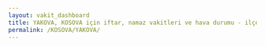 ```yaml
---
layout: vakit_dashboard
title: YAKOVA, KOSOVA için iftar, namaz vakitleri ve hava durumu - ilçe/eyalet seç
permalink: /KOSOVA/YAKOVA/
---
```


<script type="text/javascript">
  var GLOBAL_COUNTRY = 'KOSOVA';
  var GLOBAL_CITY = 'YAKOVA';
  var GLOBAL_STATE = '';
  var lat = 72;
  var lon = 21;
</script>
